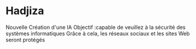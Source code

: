 # Hadjiza
Nouvelle
Création d'une IA
Objectif :capable de veuillez à la sécurité des systèmes informatiques
Grâce à cela, les réseaux sociaux et les sites Web seront protégés 
